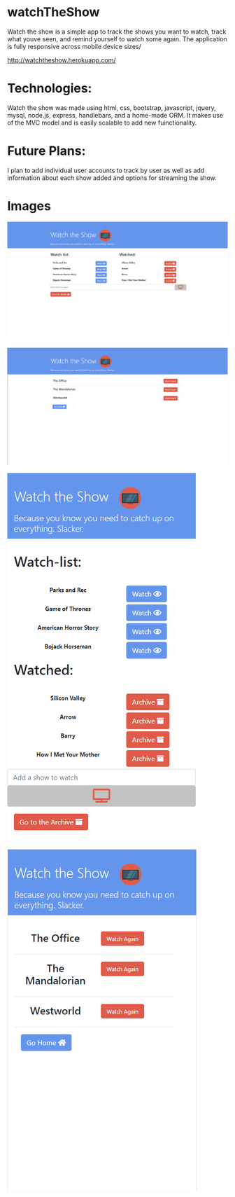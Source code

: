 # watchTheShow

Watch the show is a simple app to track the shows you want to watch, track what youve seen, and remind yourself to watch some again. The application is fully responsive across mobile device sizes/

http://watchtheshow.herokuapp.com/



# Technologies:

Watch the show was made using html, css, bootstrap, javascript, jquery, mysql, node.js, express, handlebars, and a home-made ORM. It makes use of the MVC model and is easily scalable to add new fuinctionality.

# Future Plans:

I plan to add individual user accounts to track by user as well as add information about each show added and options for streaming the show.

# Images

![desktop main](./public/assets/images/watchTheShowMainDesktop.PNG)

![desktop archive](./public/assets/images/watchTheShowArchiveDesktop.PNG)

![mobile main](./public/assets/images/watchTheShowMainMobile.PNG)

![mobile archive](./public/assets/images/watchTheShowArchiveMobile.PNG)
